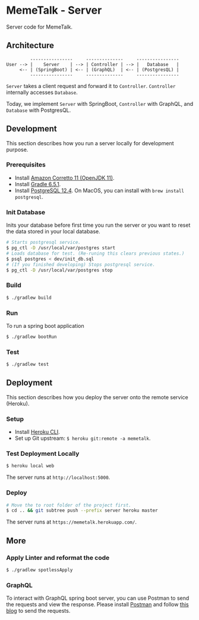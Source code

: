 # MemeTalk - Server

Server code for MemeTalk.

## Architecture

```
         ----------------     --------------     ----------------
User --> |    Server    | --> | Controller | --> |   Database   |
     <-- | (SpringBoot) | <-- | (GraphQL)  | <-- | (PostgresQL) |
         ----------------     --------------     ----------------
```

`Server` takes a client request and forward it to `Controller`. `Controller`
internally accesses `Database`.

Today, we implement `Server` with SpringBoot, `Controller` with GraphQL, and
`Database` with PostgresQL.

## Development

This section describes how you run a server locally for development purpose.

### Prerequisites

- Install [Amazon Corretto 11 (OpenJDK 11)](https://docs.aws.amazon.com/corretto/latest/corretto-11-ug/downloads-list.html).
- Install [Gradle 6.5.1](https://gradle.org/install/).
- Install [PostgreSQL 12.4](https://www.postgresql.org/docs/12/index.html). On MacOS, you can install with `brew install postgresql`.

### Init Database

Inits your database before first time you run the server or you want to reset
the data stored in your local database.

```bash
# Starts postgresql service.
$ pg_ctl -D /usr/local/var/postgres start
# Loads database for test. (Re-runing this clears previous states.)
$ psql postgres < dev/init_db.sql
# (If you finished developing) Stops postgresql service.
$ pg_ctl -D /usr/local/var/postgres stop
```

### Build

```bash
$ ./gradlew build
```

### Run

To run a spring boot application

```bash
$ ./gradlew bootRun
```

### Test

```bash
$ ./gradlew test
```

## Deployment

This section describes how you deploy the server onto the remote service
(Heroku).

### Setup

- Install [Heroku CLI](https://devcenter.heroku.com/articles/heroku-cli).
- Set up Git upstream: `$ heroku git:remote -a memetalk`.

### Test Deployment Locally

```bash
$ heroku local web
```

The server runs at `http://localhost:5000`.

### Deploy

```bash
# Move the to root folder of the project first.
$ cd .. && git subtree push --prefix server heroku master
```

The server runs at `https://memetalk.herokuapp.com/`.

## More

### Apply Linter and reformat the code

```bash
$ ./gradlew spotlessApply
```

### GraphQL

To interact with GraphQL spring boot server, you can use Postman to send the requests and view the response.
Please install [Postman](https://www.postman.com/) and follow [this blog](https://learning.postman.com/docs/sending-requests/supported-api-frameworks/graphql/) to send the requests.
